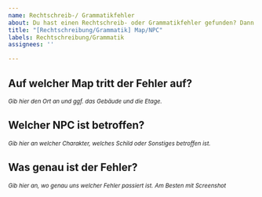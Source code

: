 ```yaml
---
name: Rechtschreib-/ Grammatikfehler
about: Du hast einen Rechtschreib- oder Grammatikfehler gefunden? Dann poste ihn hier!
title: "[Rechtschreibung/Grammatik] Map/NPC"
labels: Rechtschreibung/Grammatik
assignees: ''

---
```


## **Auf welcher Map tritt der Fehler auf?**
<sup>*Gib hier den Ort an und ggf. das Gebäude und die Etage.*</sup>


## **Welcher NPC ist betroffen?**
<sup>*Gib hier an welcher Charakter, welches Schild oder Sonstiges betroffen ist.*</sup>


## **Was genau ist der Fehler?**
<sup>*Gib hier an, wo genau uns welcher Fehler passiert ist. Am Besten mit Screenshot*</sup>
